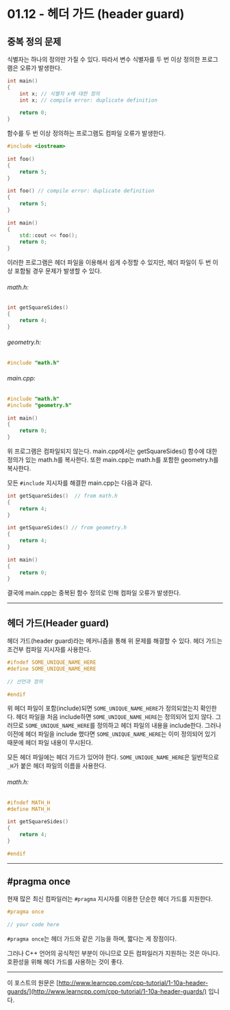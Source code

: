 # 01.12 - 헤더 가드 (header guard)

## 중복 정의 문제

식별자는 하나의 정의만 가질 수 있다. 따라서 변수 식별자를 두 번 이상 정의한 프로그램은 오류가 발생한다.

```cpp
int main()
{
    int x; // 식별자 x에 대한 정의
    int x; // compile error: duplicate definition
 
    return 0;
}
```

함수를 두 번 이상 정의하는 프로그램도 컴파일 오류가 발생한다.

```cpp
#include <iostream>
 
int foo()
{
    return 5;
}
 
int foo() // compile error: duplicate definition
{
    return 5;
}
 
int main()
{
    std::cout << foo();
    return 0;
}
```

이러한 프로그램은 헤더 파일을 이용해서 쉽게 수정할 수 있지만, 헤더 파일이 두 번 이상 포함될 경우 문제가 발생할 수 있다.

###### math.h:

```cpp
int getSquareSides()
{
    return 4;
}
```

###### geometry.h:

```cpp
#include "math.h"
```

###### main.cpp:

```cpp
#include "math.h"
#include "geometry.h"
 
int main()
{
    return 0;
}
```

위 프로그램은 컴파일되지 않는다. main.cpp에서는 getSquareSides() 함수에 대한 정의가 있는 math.h를 복사한다. 또한 main.cpp는 math.h를 포함한 geometry.h를 복사한다. 

모든 `#include` 지시자를 해결한 main.cpp는 다음과 같다.

```cpp
int getSquareSides()  // from math.h
{
    return 4;
}
 
int getSquareSides() // from geometry.h
{
    return 4;
}
 
int main()
{
    return 0;
}
```

결국에 main.cpp는 중복된 함수 정의로 인해 컴파일 오류가 발생한다.

---

## 헤더 가드(Header guard)

헤더 가드(header guard)라는 메커니즘을 통해 위 문제를 해결할 수 있다. 헤더 가드는 조건부 컴파일 지시자를 사용한다.

```cpp
#ifndef SOME_UNIQUE_NAME_HERE
#define SOME_UNIQUE_NAME_HERE
 
// 선언과 정의
 
#endif
```

위 헤더 파일이 포함(include)되면 `SOME_UNIQUE_NAME_HERE`가 정의되었는지 확인한다. 헤더 파일을 처음 include하면 `SOME_UNIQUE_NAME_HERE`는 정의되어 있지 않다. 그러므로 `SOME_UNIQUE_NAME_HERE`를 정의하고 헤더 파일의 내용을 include한다. 그러나 이전에 헤더 파일을 include 했다면 `SOME_UNIQUE_NAME_HERE`는 이미 정의되어 있기 때문에 헤더 파일 내용이 무시된다.

모든 헤더 파일에는 헤더 가드가 있어야 한다. `SOME_UNIQUE_NAME_HERE`은 일반적으로 `_H`가 붙은 헤더 파일의 이름을 사용한다.

###### math.h:

```cpp
#ifndef MATH_H
#define MATH_H
 
int getSquareSides()
{
    return 4;
}
 
#endif
```

---

## #pragma once

현재 많은 최신 컴파일러는 `#pragma` 지시자를 이용한 단순한 헤더 가드를 지원한다.

```cpp
#pragma once
 
// your code here
```

`#pragma once`는 헤더 가드와 같은 기능을 하며, 짧다는 게 장점이다.

그러나 C++ 언어의 공식적인 부분이 아니므로 모든 컴파일러가 지원하는 것은 아니다. 호환성을 위해 헤더 가드를 사용하는 것이 좋다.

---

이 포스트의 원문은 [http://www.learncpp.com/cpp-tutorial/1-10a-header-guards/](http://www.learncpp.com/cpp-tutorial/1-10a-header-guards/) 입니다.